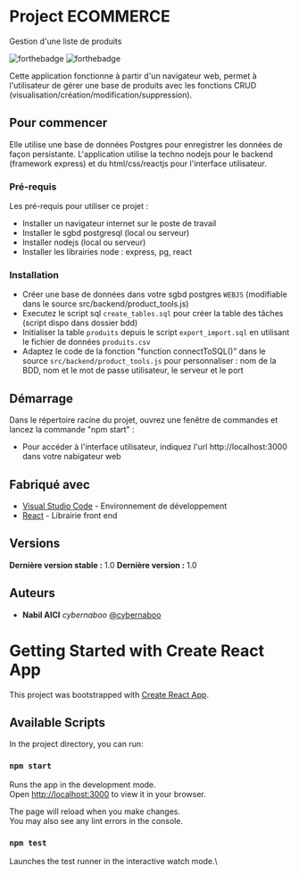 # Project ECOMMERCE
Gestion d'une liste de produits

![forthebadge](src/made-for-efrei-project.svg)  ![forthebadge](src/training-sg-reskilling---web-developer.svg)

Cette application fonctionne à partir d'un navigateur web, permet à l'utilisateur de gérer une base de produits avec les fonctions CRUD (visualisation/création/modification/suppression).

## Pour commencer

Elle utilise une base de données Postgres pour enregistrer les données de façon persistante.
L'application utilise la techno nodejs pour le backend (framework express) et du html/css/reactjs pour l'interface utilisateur.

### Pré-requis

Les pré-requis pour utiliser ce projet :

- Installer un navigateur internet sur le poste de travail
- Installer le sgbd postgresql (local ou serveur)
- Installer nodejs (local ou serveur)
- Installer les librairies node : express, pg, react

### Installation

* Créer une base de données dans votre sgbd postgres ``WEBJS`` (modifiable dans le source src/backend/product_tools.js)
* Executez le script sql ``create_tables.sql`` pour créer la table des tâches (script dispo dans dossier bdd)
* Initialiser la table ``produits`` depuis le script ``export_import.sql`` en utilisant le fichier de données ``produits.csv``
* Adaptez le code de la fonction "function connectToSQL()" dans le source ``src/backend/product_tools.js`` pour personnaliser : nom de la BDD, nom et le mot de passe utilisateur, le serveur et le port 

## Démarrage

Dans le répertoire racine du projet, ouvrez une fenêtre de commandes et lancez la commande "npm start" :
* Pour accéder à l'interface utilisateur, indiquez l'url http://localhost:3000 dans votre nabigateur web

## Fabriqué avec

* [Visual Studio Code](https://code.visualstudio.com/) - Environnement de développement
* [React](https://fr.reactjs.org/) - Librairie front end

## Versions
**Dernière version stable :** 1.0
**Dernière version :** 1.0

## Auteurs
* **Nabil AICI** _cybernaboo_ [@cybernaboo](https://github.com/cybernaboo)





# Getting Started with Create React App

This project was bootstrapped with [Create React App](https://github.com/facebook/create-react-app).

## Available Scripts

In the project directory, you can run:

### `npm start`

Runs the app in the development mode.\
Open [http://localhost:3000](http://localhost:3000) to view it in your browser.

The page will reload when you make changes.\
You may also see any lint errors in the console.

### `npm test`

Launches the test runner in the interactive watch mode.\
